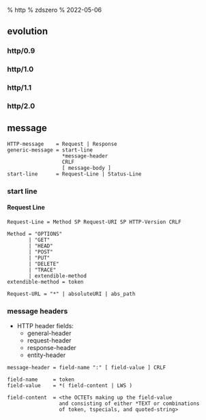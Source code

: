 % http
% zdszero
% 2022-05-06

## evolution

### http/0.9

### http/1.0

### http/1.1

### http/2.0

## message

```
HTTP-message    = Request | Response
generic-message = start-line
                  *message-header
                  CRLF
                  [ message-body ]
start-line      = Request-Line | Status-Line
```

### start line

#### Request Line
```
Request-Line = Method SP Request-URI SP HTTP-Version CRLF

Method = "OPTIONS"
       | "GET"
       | "HEAD"
       | "POST"
       | "PUT"
       | "DELETE"
       | "TRACE"
       | extendible-method
extendible-method = token

Request-URL = "*" | absoluteURI | abs_path
```


### message headers


* HTTP header fields:
    * general-header
    * request-header
    * response-header
    * entity-header

```
message-header = field-name ":" [ field-value ] CRLF

field-name     = token
field-value    = *( field-content | LWS )

field-content  = <the OCTETs making up the field-value
                 and consisting of either *TEXT or combinations
                 of token, tspecials, and quoted-string>
```

